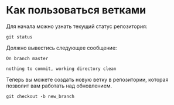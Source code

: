 # Как пользоваться ветками

Для начала можно узнать текущий статус репозитория:

`git status`

Должно вывестись следующее сообщение:

`On branch master`

`nothing to commit, working directory clean`

Теперь вы можете создать новую ветку в репозитории, которая позволит вам работать над обновлением.

`git checkout -b new_branch`





